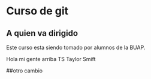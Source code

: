 # Curso de git

## A quien va dirigido
Este curso esta siendo tomado por alumnos de la BUAP.

Hola mi gente 
arriba TS
Taylor Smift


##otro cambio


